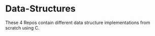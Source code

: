 # Data-Structures
These 4 Repos contain different data structure implementations from scratch using C. 
